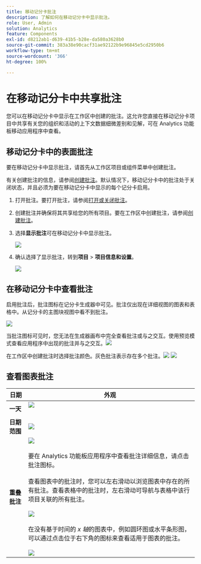 ```yaml
---
title: 移动记分卡批注
description: 了解如何在移动记分卡中显示批注。
role: User, Admin
solution: Analytics
feature: Components
exl-id: d8212ab1-d639-41b5-b28e-da580a3628b0
source-git-commit: 383a38e90cacf31ae92122b9e96845e5cd2950b6
workflow-type: tm+mt
source-wordcount: '366'
ht-degree: 100%

---
```



# 在移动记分卡中共享批注

您可以在移动记分卡中显示在工作区中创建的批注。这允许您直接在移动记分卡项目中共享有关您的组织和活动的上下文数据细微差别和见解，可在 Analytics 功能板移动应用程序中查看。

## 移动记分卡中的表面批注

要在移动记分卡中显示批注，请首先从工作区项目或组件菜单中创建批注。

有关创建批注的信息，请参阅[创建批注](create-annotations.md)。默认情况下，移动记分卡中的批注处于关闭状态，并且必须为要在移动记分卡中显示的每个记分卡启用。

1. 打开批注。要打开批注，请参阅[打开或关闭批注](overview.md#annotations-on-off)。

1. 创建批注并确保将其共享给您的所有项目。要在工作区中创建批注，请参阅[创建批注](create-annotations.md)。

1. 选择&#x200B;**显示批注**&#x200B;可在移动记分卡中显示批注。

   ![](assets/show-annotations.png)

1. 确认选择了显示批注，转到&#x200B;**项目** > **项目信息和设置**。

   ![](assets/project-info-settings.png)

## 在移动记分卡中查看批注

启用批注后，批注图标在记分卡生成器中可见。批注仅出现在详细视图的图表和表格中。从记分卡的主图块视图中看不到批注。

![](assets/view-annotations.png)

当批注图标可见时，您无法在生成器画布中完全查看批注或与之交互。使用预览模式查看应用程序中出现的批注并与之交互。![](assets/preview-icon.png)

在工作区中创建批注时选择批注颜色。灰色批注表示存在多个批注。![](assets/gray-annotations1.png) ![](assets/gray-annotations2.png)

## 查看图表批注

| 日期 | 外观 |
| --- | --- |
| **一天** | ![](assets/single-day-mobile-annotations.png)<br></br> |
| **日期范围** | ![](assets/date-range.png) |
| **重叠批注** | ![](assets/overlapping-annotations.png)<br></br>要在 Analytics 功能板应用程序中查看批注详细信息，请点击批注图标。<br></br>查看图表中的批注时，您可以左右滑动以浏览图表中存在的所有批注。查看表格中的批注时，左右滑动可导航与表格中该行项目关联的所有批注。<br></br>![](assets/swipe-multiple-annotations.png) <br></br>在没有基于时间的 *x 轴*&#x200B;的图表中，例如圆环图或水平条形图，可以通过点击位于右下角的图标来查看适用于图表的批注。<br></br> ![](assets/charts-without-timebase.png) |
